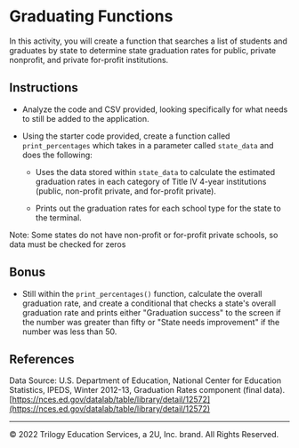 # Graduating Functions

In this activity, you will create a function that searches a list of students and graduates by state to determine state graduation rates for public, private nonprofit, and private for-profit institutions.

## Instructions

* Analyze the code and CSV provided, looking specifically for what needs to still be added to the application.

* Using the starter code provided, create a function called `print_percentages` which takes in a parameter called `state_data` and does the following:

  * Uses the data stored within `state_data` to calculate the estimated graduation rates in each category of Title IV 4-year institutions (public, non-profit private, and for-profit private).

  * Prints out the graduation rates for each school type for the state to the terminal.

Note: Some states do not have non-profit or for-profit private schools, so data must be checked for zeros

## Bonus

* Still within the `print_percentages()` function, calculate the overall graduation rate, and create a conditional that checks a state's overall graduation rate and prints either "Graduation success" to the screen if the number was greater than fifty or "State needs improvement" if the number was less than 50.

## References

Data Source: U.S. Department of Education, National Center for Education Statistics, IPEDS, Winter 2012-13, Graduation Rates component (final data). [https://nces.ed.gov/datalab/table/library/detail/12572](https://nces.ed.gov/datalab/table/library/detail/12572)

- - - 

© 2022 Trilogy Education Services, a 2U, Inc. brand. All Rights Reserved.



